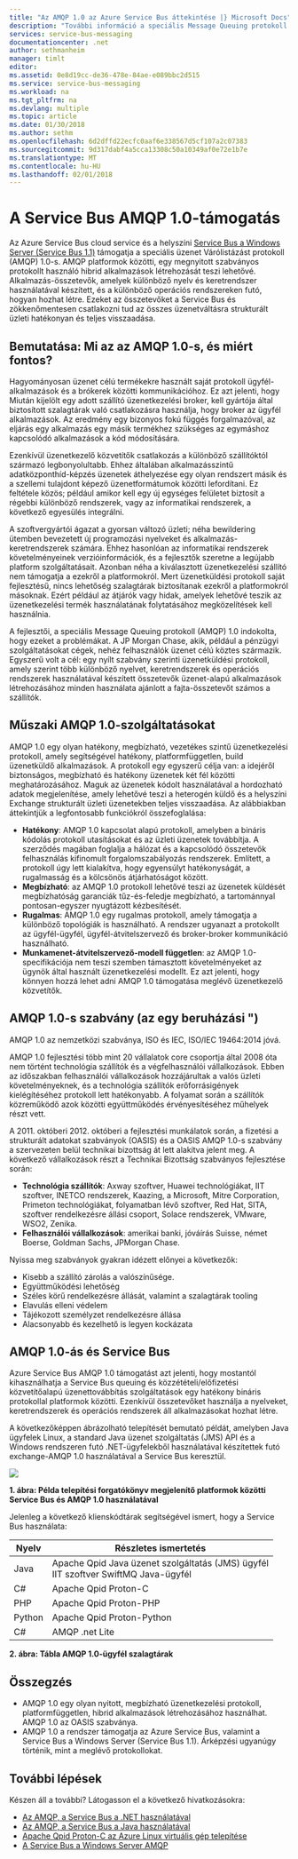```yaml
---
title: "Az AMQP 1.0 az Azure Service Bus áttekintése |} Microsoft Docs"
description: "További információ a speciális Message Queuing protokoll (AMQP) 1.0 Azure használatáról."
services: service-bus-messaging
documentationcenter: .net
author: sethmanheim
manager: timlt
editor: 
ms.assetid: 0e8d19cc-de36-478e-84ae-e089bbc2d515
ms.service: service-bus-messaging
ms.workload: na
ms.tgt_pltfrm: na
ms.devlang: multiple
ms.topic: article
ms.date: 01/30/2018
ms.author: sethm
ms.openlocfilehash: 6d2dffd22ecfc0aaf6e338567d5cf107a2c07383
ms.sourcegitcommit: 9d317dabf4a5cca13308c50a10349af0e72e1b7e
ms.translationtype: MT
ms.contentlocale: hu-HU
ms.lasthandoff: 02/01/2018
---
```

# <a name="amqp-10-support-in-service-bus"></a>A Service Bus AMQP 1.0-támogatás
Az Azure Service Bus cloud service és a helyszíni [Service Bus a Windows Server (Service Bus 1.1)](https://msdn.microsoft.com/library/dn282144.aspx) támogatja a speciális üzenet Várólistázást protokoll (AMQP) 1.0-s. AMQP platformok közötti, egy megnyitott szabványos protokollt használó hibrid alkalmazások létrehozását teszi lehetővé. Alkalmazás-összetevők, amelyek különböző nyelv és keretrendszer használatával készített, és a különböző operációs rendszereken futó, hogyan hozhat létre. Ezeket az összetevőket a Service Bus és zökkenőmentesen csatlakozni tud az összes üzenetváltásra strukturált üzleti hatékonyan és teljes visszaadása.

## <a name="introduction-what-is-amqp-10-and-why-is-it-important"></a>Bemutatása: Mi az az AMQP 1.0-s, és miért fontos?
Hagyományosan üzenet célú termékekre használt saját protokoll ügyfél-alkalmazások és a brókerek közötti kommunikációhoz. Ez azt jelenti, hogy Miután kijelölt egy adott szállító üzenetkezelési broker, kell gyártója által biztosított szalagtárak való csatlakozásra használja, hogy broker az ügyfél alkalmazások. Az eredmény egy bizonyos fokú függés forgalmazóval, az eljárás egy alkalmazás egy másik termékhez szükséges az egymáshoz kapcsolódó alkalmazások a kód módosítására. 

Ezenkívül üzenetkezelő közvetítők csatlakozás a különböző szállítóktól származó legbonyolultabb. Ehhez általában alkalmazásszintű adatközponthíd-képzés üzenetek áthelyezése egy olyan rendszert másik és a szellemi tulajdont képező üzenetformátumok közötti lefordítani. Ez feltétele közös; például amikor kell egy új egységes felületet biztosít a régebbi különböző rendszerek, vagy az informatikai rendszerek, a következő egyesülés integrálni.

A szoftvergyártói ágazat a gyorsan változó üzleti; néha bewildering ütemben bevezetett új programozási nyelveket és alkalmazás-keretrendszerek számára. Ehhez hasonlóan az informatikai rendszerek követelményeinek verzióinformációk, és a fejlesztők szeretne a legújabb platform szolgáltatásait. Azonban néha a kiválasztott üzenetkezelési szállító nem támogatja a ezekről a platformokról. Mert üzenetküldési protokoll saját fejlesztésű, nincs lehetőség szalagtárak biztosítanak ezekről a platformokról másoknak. Ezért például az átjárók vagy hidak, amelyek lehetővé teszik az üzenetkezelési termék használatának folytatásához megközelítések kell használnia.

A fejlesztői, a speciális Message Queuing protokoll (AMQP) 1.0 indokolta, hogy ezeket a problémákat. A JP Morgan Chase, akik, például a pénzügyi szolgáltatásokat cégek, nehéz felhasználók üzenet célú köztes származik. Egyszerű volt a cél: egy nyílt szabvány szerinti üzenetküldési protokoll, amely szerint több különböző nyelvet, keretrendszerek és operációs rendszerek használatával készített összetevők üzenet-alapú alkalmazások létrehozásához minden használata ajánlott a fajta-összetevőt számos a szállítók.

## <a name="amqp-10-technical-features"></a>Műszaki AMQP 1.0-szolgáltatásokat
AMQP 1.0 egy olyan hatékony, megbízható, vezetékes szintű üzenetkezelési protokoll, amely segítségével hatékony, platformfüggetlen, build üzenetküldő alkalmazások. A protokoll egy egyszerű célja van: a idejéről biztonságos, megbízható és hatékony üzenetek két fél közötti meghatározásához. Maguk az üzenetek kódolt használatával a hordozható adatok megjelenítése, amely lehetővé teszi a heterogén küldő és a helyszíni Exchange strukturált üzleti üzenetekben teljes visszaadása. Az alábbiakban áttekintjük a legfontosabb funkciókról összefoglalása:

* **Hatékony**: AMQP 1.0 kapcsolat alapú protokoll, amelyben a bináris kódolás protokoll utasításokat és az üzleti üzenetek továbbítja. A szerződés magában foglalja a hálózat és a kapcsolódó összetevők felhasználás kifinomult forgalomszabályozás rendszerek. Említett, a protokoll úgy lett kialakítva, hogy egyensúlyt hatékonyságát, a rugalmasság és a kölcsönös átjárhatóságot között.
* **Megbízható**: az AMQP 1.0 protokoll lehetővé teszi az üzenetek küldését megbízhatóság garanciák tűz-és-feledje megbízható, a tartománnyal pontosan-egyszer nyugtázott kézbesítését.
* **Rugalmas**: AMQP 1.0 egy rugalmas protokoll, amely támogatja a különböző topológiák is használható. A rendszer ugyanazt a protokollt az ügyfél-ügyfél, ügyfél-átvitelszervező és broker-broker kommunikáció használható.
* **Munkamenet-átvitelszervező-modell független**: az AMQP 1.0-specifikációja nem teszi szemben támasztott követelményeket az ügynök által használt üzenetkezelési modellt. Ez azt jelenti, hogy könnyen hozzá lehet adni AMQP 1.0 támogatása meglévő üzenetkezelő közvetítők.

## <a name="amqp-10-is-a-standard-with-a-capital-s"></a>AMQP 1.0-s szabvány (az egy beruházási ")
AMQP 1.0 az nemzetközi szabványa, ISO és IEC, ISO/IEC 19464:2014 jóvá.

AMQP 1.0 fejlesztési több mint 20 vállalatok core csoportja által 2008 óta nem történt technológia szállítók és a végfelhasználói vállalkozások. Ebben az időszakban felhasználói vállalkozások hozzájárultak a valós üzleti követelményeknek, és a technológia szállítók erőforrásigények kielégítéséhez protokoll lett hatékonyabb. A folyamat során a szállítók közreműködő azok közötti együttműködés érvényesítéséhez műhelyek részt vett.

A 2011. októberi 2012. októberi a fejlesztési munkálatok során, a fizetési a strukturált adatokat szabványok (OASIS) és a OASIS AMQP 1.0-s szabvány a szervezeten belül technikai bizottság át lett alakítva jelent meg. A következő vállalkozások részt a Technikai Bizottság szabványos fejlesztése során:

* **Technológia szállítók**: Axway szoftver, Huawei technológiákat, IIT szoftver, INETCO rendszerek, Kaazing, a Microsoft, Mitre Corporation, Primeton technológiákat, folyamatban lévő szoftver, Red Hat, SITA, szoftver rendelkezésre állási csoport, Solace rendszerek, VMware, WSO2, Zenika.
* **Felhasználói vállalkozások**: amerikai banki, jóváírás Suisse, német Boerse, Goldman Sachs, JPMorgan Chase.

Nyissa meg szabványok gyakran idézett előnyei a következők:

* Kisebb a szállító zárolás a valószínűsége.
* Együttműködési lehetőség
* Széles körű rendelkezésre állását, valamint a szalagtárak tooling
* Elavulás elleni védelem
* Tájékozott személyzet rendelkezésre állása
* Alacsonyabb és kezelhető is legyen kockázata

## <a name="amqp-10-and-service-bus"></a>AMQP 1.0-ás és Service Bus
Azure Service Bus AMQP 1.0 támogatást azt jelenti, hogy mostantól kihasználhatja a Service Bus queuing és közzétételi/előfizetési közvetítőalapú üzenettovábbítás szolgáltatások egy hatékony bináris protokollal platformok közötti. Ezenkívül összetevőket használja a nyelveket, keretrendszerek és operációs rendszerek áll alkalmazásokat hozhat létre.

A következőképpen ábrázolható telepítését bemutató példát, amelyben Java ügyfelek Linux, a standard Java üzenet szolgáltatás (JMS) API és a Windows rendszeren futó .NET-ügyfelekből használatával készítettek futó exchange-AMQP 1.0 használatával a Service Bus keresztül.

![][0]

**1. ábra: Példa telepítési forgatókönyv megjelenítő platformok közötti Service Bus és AMQP 1.0 használatával**

Jelenleg a következő klienskódtárak segítségével ismert, hogy a Service Bus használata:

| Nyelv | Részletes ismertetés |
| --- | --- |
| Java |Apache Qpid Java üzenet szolgáltatás (JMS) ügyfél<br/>IIT szoftver SwiftMQ Java-ügyfél |
| C# |Apache Qpid Proton-C |
| PHP |Apache Qpid Proton-PHP |
| Python |Apache Qpid Proton-Python |
| C# |AMQP .net Lite |

**2. ábra: Tábla AMQP 1.0-ügyfél szalagtárak**

## <a name="summary"></a>Összegzés
* AMQP 1.0 egy olyan nyitott, megbízható üzenetkezelési protokoll, platformfüggetlen, hibrid alkalmazások létrehozásához használhat. AMQP 1.0 az OASIS szabványa.
* AMQP 1.0 a rendszer támogatja az Azure Service Bus, valamint a Service Bus a Windows Server (Service Bus 1.1). Árképzési ugyanúgy történik, mint a meglévő protokollokat.

## <a name="next-steps"></a>További lépések
Készen áll a további? Látogasson el a következő hivatkozásokra:

* [Az AMQP, a Service Bus a .NET használatával]
* [Az AMQP, a Service Bus a Java használatával]
* [Apache Qpid Proton-C az Azure Linux virtuális gép telepítése]
* [A Service Bus a Windows Server AMQP]

[0]: ./media/service-bus-amqp-overview/service-bus-amqp-1.png
[Az AMQP, a Service Bus a .NET használatával]: service-bus-amqp-dotnet.md
[Az AMQP, a Service Bus a Java használatával]: service-bus-amqp-java.md
[Apache Qpid Proton-C az Azure Linux virtuális gép telepítése]: service-bus-amqp-apache.md
[A Service Bus a Windows Server AMQP]: https://msdn.microsoft.com/library/dn574799.aspx
